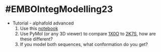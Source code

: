 # #EMBOIntegModelling23

- Tutorial - alphafold advanced
  1. Use this [notebook](https://colab.research.google.com/github/sokrypton/EMBOIntegModelling23/blob/main/alphafold_advanced.ipynb)
  2. Use PyMol (or any 3D viewer) to compare [1X0O](https://www.ebi.ac.uk/pdbe/entry/pdb/1x0o) to [2K7S](https://www.ebi.ac.uk/pdbe/entry/pdb/2k7s), how are these different?
  3. If you model both sequences, what conformation do you get?
